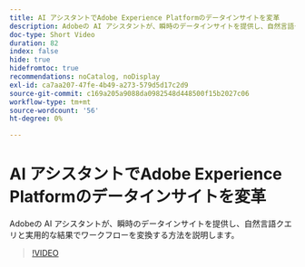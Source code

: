 ```yaml
---
title: AI アシスタントでAdobe Experience Platformのデータインサイトを変革
description: Adobeの AI アシスタントが、瞬時のデータインサイトを提供し、自然言語クエリと実用的な結果でワークフローを変換する方法を説明します。
doc-type: Short Video
duration: 82
index: false
hide: true
hidefromtoc: true
recommendations: noCatalog, noDisplay
exl-id: ca7aa207-47fe-4b49-a273-579d5d17c2d9
source-git-commit: c169a205a9088da0982548d448500f15b2027c06
workflow-type: tm+mt
source-wordcount: '56'
ht-degree: 0%

---
```


# AI アシスタントでAdobe Experience Platformのデータインサイトを変革

Adobeの AI アシスタントが、瞬時のデータインサイトを提供し、自然言語クエリと実用的な結果でワークフローを変換する方法を説明します。

<!-- 72_S653_3442539_81_how-ai-assistant-transforms-data-insights-in-adobe-experience-platform -->
>[!VIDEO](https://video.tv.adobe.com/v/3458305/?learn=on&enablevpops=true)
